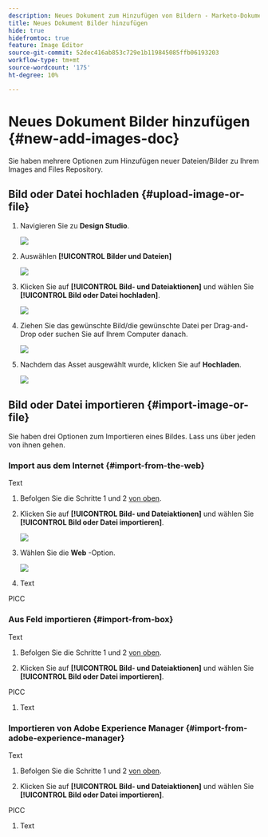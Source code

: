 ```yaml
---
description: Neues Dokument zum Hinzufügen von Bildern - Marketo-Dokumente - Produktdokumentation
title: Neues Dokument Bilder hinzufügen
hide: true
hidefromtoc: true
feature: Image Editor
source-git-commit: 52dec416ab853c729e1b119845085ffb06193203
workflow-type: tm+mt
source-wordcount: '175'
ht-degree: 10%

---
```


# Neues Dokument Bilder hinzufügen {#new-add-images-doc}

Sie haben mehrere Optionen zum Hinzufügen neuer Dateien/Bilder zu Ihrem Images and Files Repository.

## Bild oder Datei hochladen {#upload-image-or-file}

1. Navigieren Sie zu **Design Studio**.

   ![](assets/add-images-and-files-to-marketo-1.png)

1. Auswählen **[!UICONTROL Bilder und Dateien]**

   ![](assets/add-images-and-files-to-marketo-2.png)

1. Klicken Sie auf **[!UICONTROL Bild- und Dateiaktionen]** und wählen Sie **[!UICONTROL Bild oder Datei hochladen]**.

   ![](assets/add-images-and-files-to-marketo-3.png)

1. Ziehen Sie das gewünschte Bild/die gewünschte Datei per Drag-and-Drop oder suchen Sie auf Ihrem Computer danach.

   ![](assets/add-images-and-files-to-marketo-4.png)

1. Nachdem das Asset ausgewählt wurde, klicken Sie auf **Hochladen**.

   ![](assets/add-images-and-files-to-marketo-5.png)

## Bild oder Datei importieren {#import-image-or-file}

Sie haben drei Optionen zum Importieren eines Bildes. Lass uns über jeden von ihnen gehen.

### Import aus dem Internet {#import-from-the-web}

Text

1. Befolgen Sie die Schritte 1 und 2 [von oben](#upload-image-or-file).

1. Klicken Sie auf **[!UICONTROL Bild- und Dateiaktionen]** und wählen Sie **[!UICONTROL Bild oder Datei importieren]**.

   ![](assets/add-images-and-files-to-marketo-6.png)

1. Wählen Sie die **Web** -Option.

   ![](assets/add-images-and-files-to-marketo-7.png)

1. Text

PICC

### Aus Feld importieren {#import-from-box}

Text

1. Befolgen Sie die Schritte 1 und 2 [von oben](#upload-image-or-file).

1. Klicken Sie auf **[!UICONTROL Bild- und Dateiaktionen]** und wählen Sie **[!UICONTROL Bild oder Datei importieren]**.

PICC

1. Text

### Importieren von Adobe Experience Manager {#import-from-adobe-experience-manager}

Text

1. Befolgen Sie die Schritte 1 und 2 [von oben](#upload-image-or-file).

1. Klicken Sie auf **[!UICONTROL Bild- und Dateiaktionen]** und wählen Sie **[!UICONTROL Bild oder Datei importieren]**.

PICC

1. Text
